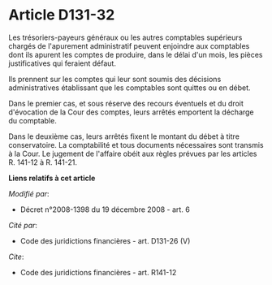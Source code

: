 # Article D131-32

Les trésoriers-payeurs généraux ou les autres comptables supérieurs chargés de l'apurement administratif peuvent enjoindre
aux comptables dont ils apurent les comptes de produire, dans le délai d'un mois, les pièces justificatives qui feraient
défaut. 

Ils prennent sur les comptes qui leur sont soumis des décisions administratives établissant que les comptables sont quittes
ou en débet. 

Dans le premier cas, et sous réserve des recours éventuels et du droit d'évocation de la Cour des comptes, leurs arrêtés
emportent la décharge du comptable. 

Dans le deuxième cas, leurs arrêtés fixent le montant du débet à titre conservatoire. La comptabilité et tous documents
nécessaires sont transmis à la Cour. Le jugement de l'affaire obéit aux règles prévues par les articles R. 141-12 à R.
141-21.

**Liens relatifs à cet article**

_Modifié par_:

  - Décret n°2008-1398 du 19 décembre 2008 - art. 6

_Cité par_:

  - Code des juridictions financières - art. D131-26 (V)

_Cite_:

  - Code des juridictions financières - art. R141-12
